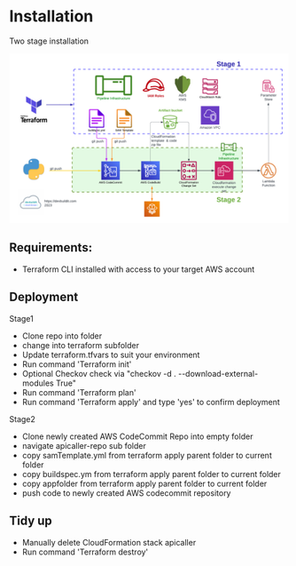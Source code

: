 # Installation  

Two stage installation

![Overview](AWS_CICD_pipeline.png)


## Requirements:
- Terraform CLI installed with access to your target AWS account

## Deployment
Stage1
- Clone repo into folder
- change into terraform subfolder
- Update terraform.tfvars to suit your environment
- Run command 'Terraform init'
- Optional Checkov check via  "checkov -d . --download-external-modules True"
- Run command 'Terraform plan' 
- Run command 'Terraform apply' and type 'yes' to confirm deployment

Stage2
- Clone newly created AWS CodeCommit Repo into empty folder
- navigate  apicaller-repo sub folder
- copy samTemplate.yml from terraform apply parent folder to current folder
- copy buildspec.ym from terraform apply parent folder to current folder
- copy appfolder from terraform apply parent folder to current folder
- push code to newly created AWS codecommit repository


## Tidy up
- Manually delete CloudFormation stack apicaller
- Run command 'Terraform destroy'
 
